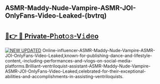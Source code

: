 ## ASMR-Maddy-Nude-Vampire-ASMR-JOI-OnlyFans-Video-Leaked-(bvtrq)


# <h2><a href="https://mediaupload.pro?-19M">🔗👉 🔴 Private-P𝚑ot𝚘𝚜-V𝚒d𝚎o</a></h2>

[![NEW UPDATED](https://i.imgur.com/0qMVB7G.gif)](https://mediaupload.pro?-19M)
Online-influencer-ASMR-Maddy-Nude-Vampire-ASMR-JOI-OnlyFans-Video-Leaked,known-for-publishing-dance-and-lifestyle-content,-including-performances-and-vlogs-on-social-media-platforms.Brilliant-ventriloquist-assistant-ASMR-Maddy-Nude-Vampire-ASMR-JOI-OnlyFans-Video-Leaked,celebrated-for-their-exceptional-abilities-and-accomplishments-in-assisting-ventriloquists.  